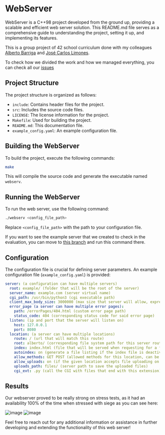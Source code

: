 # WebServer

WebServer is a C++98 project developed from the ground up, providing a scalable
and efficient web server solution. This README.md file serves as a
comprehensive guide to understanding the project, setting it up, and
implementing its features.

This is a group project of 42 school curriculum done with my colleagues
[Alberto Barriga](https://github.com/albertobarriga) and [José Carlos
Limones](https://github.com/jlimonesHer). 

To check how we divided the work and how we managed everything, you can check all
our [issues](https://github.com/emartinez-dev/webserv/issues?q=is%3Aissue+is%3Aclosed+is%3Aopen)

## Project Structure

The project structure is organized as follows:

- `include`: Contains header files for the project.
- `src`: Includes the source code files.
- `LICENSE`: The license information for the project.
- `Makefile`: Used for building the project.
- `README.md`: This documentation file.
- `example_config.yaml`: An example configuration file.

## Building the WebServer

To build the project, execute the following commands:

```bash 
make 
```

This will compile the source code and generate the executable named `webserv`.

## Running the WebServer

To run the web server, use the following command:

```bash
./webserv <config_file_path>
```

Replace `<config_file_path>` with the path to your configuration file.

If you want to see the example server that we created to check in the evaluation, 
you can move to [this branch](https://github.com/emartinez-dev/webserv/tree/example-server) 
and run this command there.

## Configuration

The configuration file is crucial for defining server parameters. An example
configuration file (`example_config.yaml`) is provided:

```yaml
server: (a configuration can have multiple servers)
  root: example/ (folder that will be the root of the server)
  server_name: example.com (server virtual name) 
  cgi_path: /usr/bin/python3 (cgi executable path) 
  client_max_body_size: 3000000 (max size that server will allow, expressed on bytes)
  error_page (a server can have multiple error pages):
    path: /errorPages/404.html (custom error page path)
    status_code: 404 (corresponding status code for said error page)
  listen: (ip and port that the server will listen on)
    host: 127.0.0.1 
    port: 8080
  location: (a server can have multiple locations)
    route: / (url that will match this route)
    root: alberto/ (corresponding file system path for this server route, concatenated with server root)
    index: index.html (file that will be served when requesting for a folder)
    autoindex: on (generate a file listing if the index file is deactivated or not found)
    allow_methods: GET POST (allowed methods for this location, can be GET, POST, and/or DELETE)
    allow_uploads: on (if the given location accepts file uploading on post requests)
    uploads_path: files/ (server path to save the uploaded files)
    cgi_ext: .py (call the CGI with files that end with this extension)
```

## Results

Our webserver proved to be really strong on stress tests, as it had an availability 100% of the time
when stressed with siege as you can see here:

![image](https://github.com/emartinez-dev/webserv/assets/73340871/a6be796d-06b9-467e-8133-904ce879931a)
![image](https://github.com/emartinez-dev/webserv/assets/73340871/de943a43-6666-4dda-a174-79dabff30ad9)


Feel free to reach out for any additional information or assistance in further
developing and extending the functionality of this web server!

